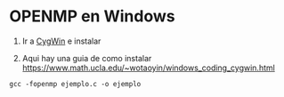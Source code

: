 # OPENMP en Windows
1. Ir a [CygWin](https://cygwin.com/install.html) e instalar

2. Aqui hay una guia de como instalar https://www.math.ucla.edu/~wotaoyin/windows_coding_cygwin.html


```
gcc -fopenmp ejemplo.c -o ejemplo
```
